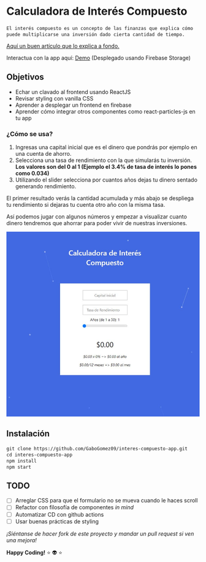 # Calculadora de Interés Compuesto

    El interés compuesto es un concepto de las finanzas que explica cómo puede multiplicarse una inversión dado cierta cantidad de tiempo. 
[Aquí un buen artículo que lo explica a fondo.](https://www.bbva.com/es/guia-de-finanzas-para-no-financieros-interes-compuesto/)

Interactua con la app aquí: [Demo](https://interest-compuesto-react.web.app/) (Desplegado usando Firebase Storage)

## Objetivos
* Echar un clavado al frontend usando ReactJS
* Revisar styling con vanilla CSS
* Aprender a desplegar un frontend en firebase
* Aprender cómo integrar otros componentes como react-particles-js en tu app

### ¿Cómo se usa?
1. Ingresas una capital inicial que es el dinero que pondrás por ejemplo en una cuenta de ahorro.
2. Selecciona una tasa de rendimiento con la que simularás tu inversión. **Los valores son del 0 al 1 (Ejemplo el 3.4% de tasa de interés lo pones como 0.034)**
3. Utilizando el slider selecciona por cuantos años dejas tu dinero sentado generando rendimiento.

El primer resultado verás la cantidad acumulada y más abajo se despliega tu rendimiento si dejaras tu cuenta otro año con la misma tasa.

Así podemos jugar con algunos números y empezar a visualizar cuanto dinero tendremos que ahorrar para poder vivir de nuestras inversiones.

![alt_text](screenshot.JPG)

## Instalación
```
git clone https://github.com/GaboGomez09/interes-compuesto-app.git
cd interes-compuesto-app
npm install
npm start
```

## TODO
- [ ] Arreglar CSS para que el formulario no se mueva cuando le haces scroll
- [ ] Refactor con filosofía de componentes _in mind_
- [ ] Automatizar CD con github actions
- [ ] Usar buenas prácticas de styling

_¡Siéntanse de hacer fork de este proyecto y mandar un pull request si ven una mejora!_

**Happy Coding!** :star: :alien: :star:
